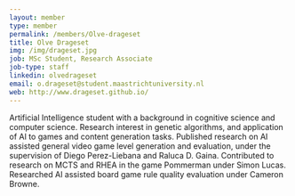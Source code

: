 ```yaml
---
layout: member
type: member
permalink: /members/Olve-drageset
title: Olve Drageset
img: /img/drageset.jpg
job: MSc Student, Research Associate
job-type: staff
linkedin: olvedrageset
email: o.drageset@student.maastrichtuniversity.nl
web: http://www.drageset.github.io/
---
```


Artificial Intelligence student with a background in cognitive science and computer science. Research interest in genetic algorithms, and application of AI to games and content generation tasks. Published research on AI assisted general video game level generation and evaluation, under the supervision of Diego Perez-Liebana and Raluca D. Gaina. Contributed to research on MCTS and RHEA in the game Pommerman under Simon Lucas. Researched AI assisted board game rule quality evaluation under Cameron Browne.